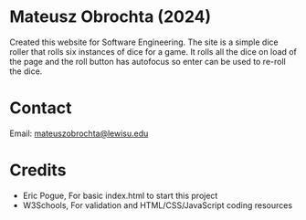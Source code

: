# Mateusz Obrochta (2024)
Created this website for Software Engineering. The site is a simple dice roller that rolls six instances of dice for a game. It rolls all the dice on load of the page and the roll button has autofocus so enter can be used to re-roll the dice.

# Contact
Email: mateuszobrochta@lewisu.edu

# Credits
- Eric Pogue, For basic index.html to start this project
- W3Schools, For validation and HTML/CSS/JavaScript coding resources
